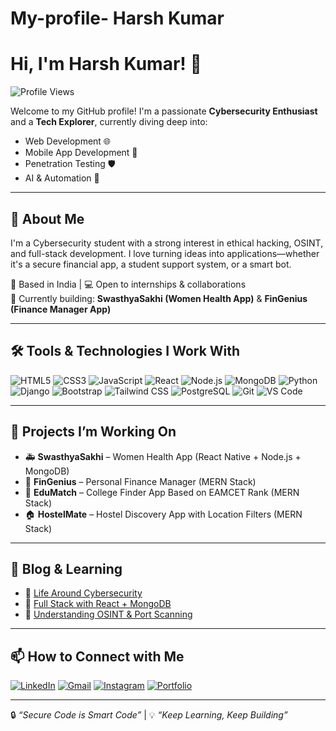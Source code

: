 # My-profile- Harsh Kumar 

# Hi, I'm Harsh Kumar! 👋

![Profile Views](https://komarev.com/ghpvc/?username=HarshKumar5822&color=blue)

Welcome to my GitHub profile! I'm a passionate **Cybersecurity Enthusiast** and a **Tech Explorer**, currently diving deep into:
- Web Development 🌐
- Mobile App Development 📱
- Penetration Testing 🛡️
- AI & Automation 🤖

---

## 🧠 About Me
I'm a Cybersecurity student with a strong interest in ethical hacking, OSINT, and full-stack development. I love turning ideas into applications—whether it's a secure financial app, a student support system, or a smart bot.  

📍 Based in India | 💻 Open to internships & collaborations  
🚀 Currently building: **SwasthyaSakhi (Women Health App)** & **FinGenius (Finance Manager App)**

---

## 🛠️ Tools & Technologies I Work With

![HTML5](https://img.shields.io/badge/-HTML5-E34F26?logo=html5&logoColor=white)
![CSS3](https://img.shields.io/badge/-CSS3-1572B6?logo=css3)
![JavaScript](https://img.shields.io/badge/-JavaScript-F7DF1E?logo=javascript&logoColor=black)
![React](https://img.shields.io/badge/-React-61DAFB?logo=react&logoColor=black)
![Node.js](https://img.shields.io/badge/-Node.js-339933?logo=node.js)
![MongoDB](https://img.shields.io/badge/-MongoDB-47A248?logo=mongodb&logoColor=white)
![Python](https://img.shields.io/badge/-Python-3776AB?logo=python)
![Django](https://img.shields.io/badge/-Django-092E20?logo=django)
![Bootstrap](https://img.shields.io/badge/-Bootstrap-563D7C?logo=bootstrap)
![Tailwind CSS](https://img.shields.io/badge/-Tailwind_CSS-38B2AC?logo=tailwind-css&logoColor=white)
![PostgreSQL](https://img.shields.io/badge/-PostgreSQL-4169E1?logo=postgresql&logoColor=white)
![Git](https://img.shields.io/badge/-Git-F05032?logo=git)
![VS Code](https://img.shields.io/badge/-VS_Code-007ACC?logo=visual-studio-code)

---

## 🔭 Projects I’m Working On

- 🚑 **SwasthyaSakhi** – Women Health App (React Native + Node.js + MongoDB)
- 💸 **FinGenius** – Personal Finance Manager (MERN Stack)
- 📘 **EduMatch** – College Finder App Based on EAMCET Rank (MERN Stack)
- 🏠 **HostelMate** – Hostel Discovery App with Location Filters (MERN Stack)

---

## 📝 Blog & Learning
- 📗 [Life Around Cybersecurity](#)
- 📘 [Full Stack with React + MongoDB](#)
- 🔐 [Understanding OSINT & Port Scanning](#)

---

## 📫 How to Connect with Me

[![LinkedIn](https://img.shields.io/badge/-LinkedIn-0077B5?logo=linkedin&logoColor=white)](https://www.linkedin.com/in/harsh-kumar-936b47293)
[![Gmail](https://img.shields.io/badge/-Gmail-D14836?logo=gmail&logoColor=white)](mailto:harshkragrawal2006@gmail.com)
[![Instagram](https://img.shields.io/badge/-Instagram-E4405F?logo=instagram&logoColor=white)](https://www.instagram.com/__happiest__boy__harshu__/)
[![Portfolio](https://img.shields.io/badge/-Portfolio-000?logo=firefox&logoColor=white)](https://YOURPORTFOLIO.com)

---

🔒 _“Secure Code is Smart Code”_ | 💡 _“Keep Learning, Keep Building”_
